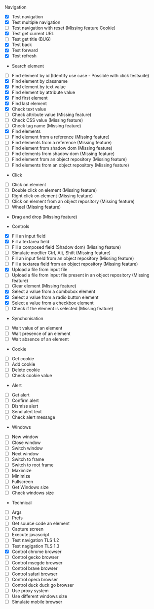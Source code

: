 Navigation
- [x] Test navigation
- [x] Test multiple navigation
- [ ] Test navigation with reset (Missing feature Cookie)
- [x] Test get current URL
- [ ] Test get title (BUG)
- [x] Test back
- [x] Test forward
- [x] Test refresh

* Search element
- [ ] Find element by id (Identify use case - Possible with click testsuite)
- [x] Find element by classname
- [x] Find element by text value
- [x] Find element by attribute value
- [x] Find first element
- [x] Find last element
- [x] Check text value
- [ ] Check attribute value (Missing feature)
- [ ] Check CSS value (Missing feature)
- [ ] Check tag name (Missing feature)
- [x] Find elements
- [ ] Find element from a reference (Missing feature)
- [ ] Find elements from a reference (Missing feature)
- [ ] Find element from shadow dom (Missing feature)
- [ ] Find elements from shadow dom (Missing feature)
- [ ] Find element from an object repository (Missing feature)
- [ ] Find elements from an object repository (Missing feature)

* Click
- [ ] Click on element
- [ ] Double click on element (Missing feature)
- [ ] Right click on element (Missing feature)
- [ ] Click on element from an object repository (Missing feature)
- [ ] Wheel (Missing feature)

* Drag and drop (Missing feature)

* Controls
- [x] Fill an input field
- [x] Fill a textarea field
- [ ] Fill a composed field (Shadow dom) (Missing feature)
- [ ] Simulate modfier Ctrl, Alt, Shift (Missing feature)
- [ ] Fill an input field from an object repository (Missing feature)
- [ ] Fill a textarea field from an object repository (Missing feature)
- [x] Upload a file from input file
- [ ] Upload a file from input file present in an object repository (Missing feature)
- [ ] Clear element (Missing feature)
- [x] Select a value from a combobox element
- [x] Select a value from a radio button element
- [x] Select a value from a checkbox element
- [ ] Check if the element is selected (Missing feature)

* Synchonisation
- [ ] Wait value of an element
- [ ] Wait presence of an element
- [ ] Wait absence of an element

* Cookie
- [ ] Get cookie
- [ ] Add cookie
- [ ] Delete cookie
- [ ] Check cookie value

* Alert
- [ ] Get alert
- [ ] Confirm alert
- [ ] Dismiss alert
- [ ] Send alert text
- [ ] Check alert message

* Windows
- [ ] New window
- [ ] Close window
- [ ] Switch window
- [ ] Next window
- [ ] Switch to frame
- [ ] Switch to root frame
- [ ] Maximize
- [ ] Minimize
- [ ] Fullscreen
- [ ] Get Windows size
- [ ] Check windows size

* Technical
- [ ] Args
- [ ] Prefs
- [ ] Get source code an element
- [ ] Capture screen
- [ ] Execute javascript
- [ ] Test navigation TLS 1.2
- [ ] Test nagigation TLS 1.3
- [x] Control chrome browser
- [ ] Control gecko browser
- [ ] Control msegde browser
- [ ] Control brave browser
- [ ] Control safari browser
- [ ] Control opera browser
- [ ] Control duck duck go browser
- [ ] Use proxy system
- [ ] Use different windows size
- [ ] Simulate mobile browser